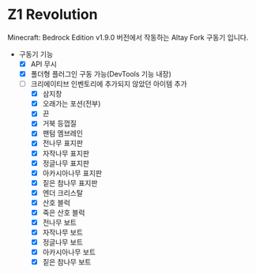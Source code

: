 # Z1 Revolution


Minecraft: Bedrock Edition v1.9.0 버전에서 작동하는 Altay Fork 구동기 입니다.

- 구동기 기능
  - [X] API 무시
  - [x] 폴더형 플러그인 구동 가능(DevTools 기능 내장)
  - [ ] 크리에이티브 인벤토리에 추가되지 않았던 아이템 추가
    - [x] 삼지창
    - [x] 오래가는 포션(전부)
    - [x] 끈
    - [x] 거북 등껍질
    - [x] 팬텀 멤브레인
    - [x] 전나무 표지판
    - [x] 자작나무 표지판
    - [x] 정글나무 표지판
    - [x] 아카시아나무 표지판
    - [x] 짙은 참나무 표지판
    - [x] 엔더 크리스탈
    - [x] 산호 블럭
    - [x] 죽은 산호 블럭
    - [x] 전나무 보트
    - [x] 자작나무 보트
    - [x] 정글나무 보트
    - [x] 아카시아나무 보트
    - [x] 짙은 참나무 보트
